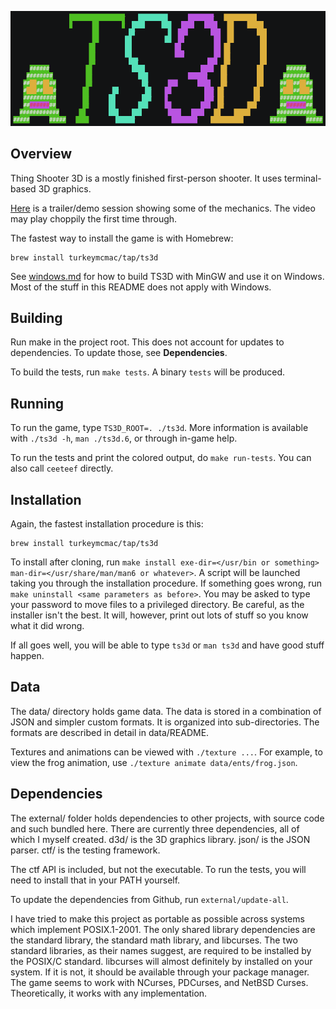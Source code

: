 ![TS3D](./logo.gif)

## Overview

Thing Shooter 3D is a mostly finished first-person shooter. It uses
terminal-based 3D graphics.

[Here](https://asciinema.org/a/330110) is a trailer/demo session showing some of
the mechanics. The video may play choppily the first time through.

The fastest way to install the game is with Homebrew:

```
brew install turkeymcmac/tap/ts3d
```

See [windows.md](./windows.md) for how to build TS3D with MinGW and use it on
Windows. Most of the stuff in this README does not apply with Windows.

## Building

Run make in the project root. This does not account for updates to dependencies.
To update those, see **Dependencies**.

To build the tests, run `make tests`. A binary `tests` will be produced.

## Running

To run the game, type `TS3D_ROOT=. ./ts3d`. More information is available with
`./ts3d -h`, `man ./ts3d.6`, or through in-game help.

To run the tests and print the colored output, do `make run-tests`. You can also
call `ceeteef` directly.

## Installation

Again, the fastest installation procedure is this:

```
brew install turkeymcmac/tap/ts3d
```

To install after cloning, run `make install exe-dir=</usr/bin or something>
man-dir=</usr/share/man/man6 or whatever>`. A script will be launched taking you
through the installation procedure. If something goes wrong, run `make uninstall
<same parameters as before>`. You may be asked to type your password to move
files to a privileged directory. Be careful, as the installer isn't the best. It
will, however, print out lots of stuff so you know what it did wrong.

If all goes well, you will be able to type `ts3d` or `man ts3d` and have good
stuff happen.

## Data

The data/ directory holds game data. The data is stored in a combination of JSON
and simpler custom formats. It is organized into sub-directories. The formats
are described in detail in data/README.

Textures and animations can be viewed with `./texture ...`. For example, to view
the frog animation, use `./texture animate data/ents/frog.json`.

## Dependencies

The external/ folder holds dependencies to other projects, with source code and
such bundled here. There are currently three dependencies, all of which I myself
created. d3d/ is the 3D graphics library. json/ is the JSON parser. ctf/ is the
testing framework.

The ctf API is included, but not the executable. To run the tests, you will need
to install that in your PATH yourself.

To update the dependencies from Github, run `external/update-all`.

I have tried to make this project as portable as possible across systems which
implement POSIX.1-2001. The only shared library dependencies are the standard
library, the standard math library, and libcurses. The two standard libraries,
as their names suggest, are required to be installed by the POSIX/C standard.
libcurses will almost definitely by installed on your system. If it is not, it
should be available through your package manager. The game seems to work with
NCurses, PDCurses, and NetBSD Curses. Theoretically, it works with any
implementation.
